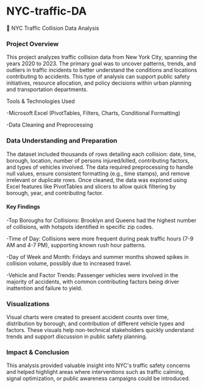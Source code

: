 # NYC-traffic-DA

📁 NYC Traffic Collision Data Analysis

### Project Overview     
This project analyzes traffic collision data from New York City, spanning the years 2020 to 2023. The primary goal was to uncover patterns, trends, and outliers in traffic incidents to better understand the conditions and locations contributing to accidents. This type of analysis can support public safety initiatives, resource allocation, and policy decisions within urban planning and transportation departments.

Tools & Technologies Used  

-Microsoft Excel (PivotTables, Filters, Charts, Conditional Formatting)

-Data Cleaning and Preprocessing

### Data Understanding and Preparation  
The dataset included thousands of rows detailing each collision: date, time, borough, location, number of persons injured/killed, contributing factors, and types of vehicles involved. The data required preprocessing to handle null values, ensure consistent formatting (e.g., time stamps), and remove irrelevant or duplicate rows. Once cleaned, the data was explored using Excel features like PivotTables and slicers to allow quick filtering by borough, year, and contributing factor.

#### Key Findings  

-Top Boroughs for Collisions: Brooklyn and Queens had the highest number of collisions, with hotspots identified in specific zip codes.

-Time of Day: Collisions were more frequent during peak traffic hours (7-9 AM and 4-7 PM), supporting known rush hour patterns.

-Day of Week and Month: Fridays and summer months showed spikes in collision volume, possibly due to increased travel.

-Vehicle and Factor Trends: Passenger vehicles were involved in the majority of accidents, with common contributing factors being driver inattention and failure to yield.

### Visualizations    
Visual charts were created to present accident counts over time, distribution by borough, and contribution of different vehicle types and factors. These visuals help non-technical stakeholders quickly understand trends and support discussion in public safety planning.

### Impact & Conclusion    
This analysis provided valuable insight into NYC's traffic safety concerns and helped highlight areas where interventions such as traffic calming, signal optimization, or public awareness campaigns could be introduced. 

